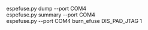 espefuse.py dump --port COM4  
espefuse.py summary --port COM4  
espefuse.py --port COM4 burn_efuse DIS_PAD_JTAG 1  

